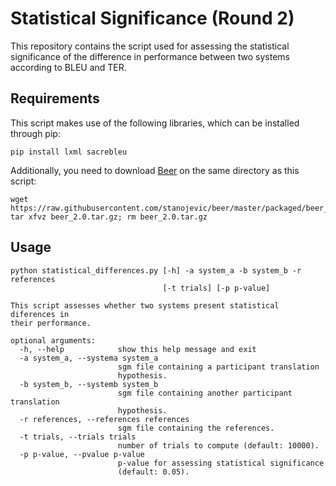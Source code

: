 # Statistical Significance (Round 2)
This repository contains the script used for assessing the statistical significance of the difference in performance between two systems according to BLEU and TER.

## Requirements
This script makes use of the following libraries, which can be installed through pip:
```
pip install lxml sacrebleu
```

Additionally, you need to download [Beer](https://github.com/stanojevic/beer) on the same directory as this script:
```
wget https://raw.githubusercontent.com/stanojevic/beer/master/packaged/beer_2.0.tar.gz
tar xfvz beer_2.0.tar.gz; rm beer_2.0.tar.gz
```

## Usage
```
python statistical_differences.py [-h] -a system_a -b system_b -r references
                                  [-t trials] [-p p-value]

This script assesses whether two systems present statistical diferences in
their performance.

optional arguments:
  -h, --help            show this help message and exit
  -a system_a, --systema system_a
                        sgm file containing a participant translation
                        hypothesis.
  -b system_b, --systemb system_b
                        sgm file containing another participant translation
                        hypothesis.
  -r references, --references references
                        sgm file containing the references.
  -t trials, --trials trials
                        number of trials to compute (default: 10000).
  -p p-value, --pvalue p-value
                        p-value for assessing statistical significance
                        (default: 0.05).
```
